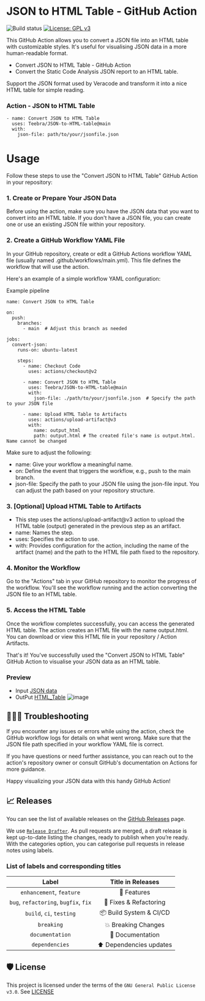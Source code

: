 # JSON to HTML Table - GitHub Action

![Build status](https://github.com/Teebra/JSON-to-HTML-table/actions/workflows/convert-json-to-html.yml/badge.svg)
[![License: GPL v3](https://img.shields.io/badge/License-GPLv3-blue.svg)](https://github.com/Teebra/JSON-to-HTML-table/blob/main/LICENSE)

This GitHub Action allows you to convert a JSON file into an HTML table with customizable styles. It's useful for visualising JSON data in a more human-readable format.
* Convert JSON to HTML Table - GitHub Action
* Convert the Static Code Analysis JSON report to an HTML table.

Support the JSON format used by Veracode and transform it into a nice HTML table for simple reading.

### Action - JSON to HTML Table

```
- name: Convert JSON to HTML Table
  uses: Teebra/JSON-to-HTML-table@main
  with:
    json-file: path/to/your/jsonfile.json

```

# Usage

Follow these steps to use the "Convert JSON to HTML Table" GitHub Action in your repository:

### 1. Create or Prepare Your JSON Data

Before using the action, make sure you have the JSON data that you want to convert into an HTML table. If you don't have a JSON file, you can create one or use an existing JSON file within your repository.

### 2. Create a GitHub Workflow YAML File

In your GitHub repository, create or edit a GitHub Actions workflow YAML file (usually named .github/workflows/main.yml). This file defines the workflow that will use the action.

Here's an example of a simple workflow YAML configuration:

Example pipeline

```
name: Convert JSON to HTML Table

on:
  push:
    branches:
      - main  # Adjust this branch as needed

jobs:
  convert-json:
    runs-on: ubuntu-latest

    steps:
      - name: Checkout Code
        uses: actions/checkout@v2

      - name: Convert JSON to HTML Table
        uses: Teebra/JSON-to-HTML-table@main
        with:
          json-file: ./path/to/your/jsonfile.json  # Specify the path to your JSON file

      - name: Upload HTML Table to Artifacts
        uses: actions/upload-artifact@v3
        with:
          name: output_html 
          path: output.html # The created file's name is output.html. Name cannot be changed

```
Make sure to adjust the following:

* name: Give your workflow a meaningful name.
* on: Define the event that triggers the workflow, e.g., push to the main branch.
* json-file: Specify the path to your JSON file using the json-file input. You can adjust the path based on your repository structure.

### 3. [Optional] Upload HTML Table to Artifacts

* This step uses the actions/upload-artifact@v3 action to upload the HTML table (output) generated in the previous step as an artifact.
* name: Names the step.
* uses: Specifies the action to use.
* with: Provides configuration for the action, including the name of the artifact (name) and the path to the HTML file path fixed to the repository.


### 4. Monitor the Workflow

Go to the "Actions" tab in your GitHub repository to monitor the progress of the workflow. You'll see the workflow running and the action converting the JSON file to an HTML table.

### 5. Access the HTML Table

Once the workflow completes successfully, you can access the generated HTML table. The action creates an HTML file with the name output.html. You can download or view this HTML file in your repository / Action Artifacts.

That's it! You've successfully used the "Convert JSON to HTML Table" GitHub Action to visualise your JSON data as an HTML table.

### Preview
* Input [JSON data](https://github.com/Teebra/JSON-to-HTML-table/tree/main/test-data)
* OutPut [HTML_Table](https://github.com/Teebra/JSON-to-HTML-table/tree/main/test-result)
![image](https://github.com/Teebra/JSON-to-HTML-table/assets/125788246/85dd110d-4e8f-4268-b71c-b4aeec6a55e8)


## 🕵🏻‍♂️ Troubleshooting

If you encounter any issues or errors while using the action, check the GitHub workflow logs for details on what went wrong. Make sure that the JSON file path specified in your workflow YAML file is correct.

If you have questions or need further assistance, you can reach out to the action's repository owner or consult GitHub's documentation on Actions for more guidance.

Happy visualizing your JSON data with this handy GitHub Action!

## 📈 Releases

You can see the list of available releases on the [GitHub Releases](https://github.com/Teebra/JSON-to-HTML-table/releases) page.

We use [`Release Drafter`](https://github.com/marketplace/actions/convert-json-to-html-table). As pull requests are merged, a draft release is kept up-to-date listing the changes, ready to publish when you’re ready. With the categories option, you can categorise pull requests in release notes using labels.

### List of labels and corresponding titles

|               **Label**               |  **Title in Releases**  |
| :-----------------------------------: | :---------------------: |
|       `enhancement`, `feature`        |       🚀 Features       |
| `bug`, `refactoring`, `bugfix`, `fix` | 🔧 Fixes & Refactoring  |
|       `build`, `ci`, `testing`        | 📦 Build System & CI/CD |
|              `breaking`               |   💥 Breaking Changes   |
|            `documentation`            |    📝 Documentation     |
|            `dependencies`             | ⬆️ Dependencies updates |

## 🛡 License
This project is licensed under the terms of the `GNU General Public License v3.0`. See [LICENSE](https://github.com/Teebra/JSON-to-HTML-table/blob/main/LICENSE)












